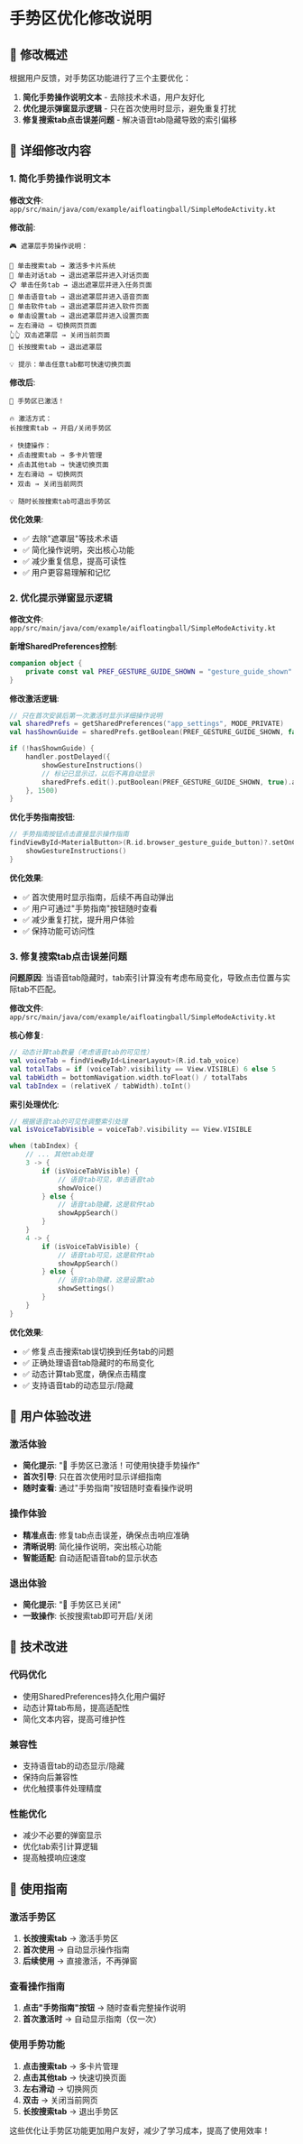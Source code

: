 # 手势区优化修改说明

## 🎯 修改概述

根据用户反馈，对手势区功能进行了三个主要优化：

1. **简化手势操作说明文本** - 去除技术术语，用户友好化
2. **优化提示弹窗显示逻辑** - 只在首次使用时显示，避免重复打扰
3. **修复搜索tab点击误差问题** - 解决语音tab隐藏导致的索引偏移

## 📝 详细修改内容

### 1. 简化手势操作说明文本

**修改文件**: `app/src/main/java/com/example/aifloatingball/SimpleModeActivity.kt`

**修改前**:
```
🎮 遮罩层手势操作说明：

📱 单击搜索tab → 激活多卡片系统
💬 单击对话tab → 退出遮罩层并进入对话页面
📋 单击任务tab → 退出遮罩层并进入任务页面
🎤 单击语音tab → 退出遮罩层并进入语音页面
📱 单击软件tab → 退出遮罩层并进入软件页面
⚙️ 单击设置tab → 退出遮罩层并进入设置页面
↔️ 左右滑动 → 切换网页页面
👆👆 双击遮罩层 → 关闭当前页面
🚪 长按搜索tab → 退出遮罩层

💡 提示：单击任意tab都可快速切换页面
```

**修改后**:
```
🎯 手势区已激活！

🔥 激活方式：
长按搜索tab → 开启/关闭手势区

⚡ 快捷操作：
• 点击搜索tab → 多卡片管理
• 点击其他tab → 快速切换页面
• 左右滑动 → 切换网页
• 双击 → 关闭当前网页

💡 随时长按搜索tab可退出手势区
```

**优化效果**:
- ✅ 去除"遮罩层"等技术术语
- ✅ 简化操作说明，突出核心功能
- ✅ 减少重复信息，提高可读性
- ✅ 用户更容易理解和记忆

### 2. 优化提示弹窗显示逻辑

**修改文件**: `app/src/main/java/com/example/aifloatingball/SimpleModeActivity.kt`

**新增SharedPreferences控制**:
```kotlin
companion object {
    private const val PREF_GESTURE_GUIDE_SHOWN = "gesture_guide_shown"
}
```

**修改激活逻辑**:
```kotlin
// 只在首次安装后第一次激活时显示详细操作说明
val sharedPrefs = getSharedPreferences("app_settings", MODE_PRIVATE)
val hasShownGuide = sharedPrefs.getBoolean(PREF_GESTURE_GUIDE_SHOWN, false)

if (!hasShownGuide) {
    handler.postDelayed({
        showGestureInstructions()
        // 标记已显示过，以后不再自动显示
        sharedPrefs.edit().putBoolean(PREF_GESTURE_GUIDE_SHOWN, true).apply()
    }, 1500)
}
```

**优化手势指南按钮**:
```kotlin
// 手势指南按钮点击直接显示操作指南
findViewById<MaterialButton>(R.id.browser_gesture_guide_button)?.setOnClickListener {
    showGestureInstructions()
}
```

**优化效果**:
- ✅ 首次使用时显示指南，后续不再自动弹出
- ✅ 用户可通过"手势指南"按钮随时查看
- ✅ 减少重复打扰，提升用户体验
- ✅ 保持功能可访问性

### 3. 修复搜索tab点击误差问题

**问题原因**: 当语音tab隐藏时，tab索引计算没有考虑布局变化，导致点击位置与实际tab不匹配。

**修改文件**: `app/src/main/java/com/example/aifloatingball/SimpleModeActivity.kt`

**核心修复**:
```kotlin
// 动态计算tab数量（考虑语音tab的可见性）
val voiceTab = findViewById<LinearLayout>(R.id.tab_voice)
val totalTabs = if (voiceTab?.visibility == View.VISIBLE) 6 else 5
val tabWidth = bottomNavigation.width.toFloat() / totalTabs
val tabIndex = (relativeX / tabWidth).toInt()
```

**索引处理优化**:
```kotlin
// 根据语音tab的可见性调整索引处理
val isVoiceTabVisible = voiceTab?.visibility == View.VISIBLE

when (tabIndex) {
    // ... 其他tab处理
    3 -> {
        if (isVoiceTabVisible) {
            // 语音tab可见，单击语音tab
            showVoice()
        } else {
            // 语音tab隐藏，这是软件tab
            showAppSearch()
        }
    }
    4 -> {
        if (isVoiceTabVisible) {
            // 语音tab可见，这是软件tab
            showAppSearch()
        } else {
            // 语音tab隐藏，这是设置tab
            showSettings()
        }
    }
}
```

**优化效果**:
- ✅ 修复点击搜索tab误切换到任务tab的问题
- ✅ 正确处理语音tab隐藏时的布局变化
- ✅ 动态计算tab宽度，确保点击精度
- ✅ 支持语音tab的动态显示/隐藏

## 🎯 用户体验改进

### 激活体验
- **简化提示**: "🎯 手势区已激活！可使用快捷手势操作"
- **首次引导**: 只在首次使用时显示详细指南
- **随时查看**: 通过"手势指南"按钮随时查看操作说明

### 操作体验
- **精准点击**: 修复tab点击误差，确保点击响应准确
- **清晰说明**: 简化操作说明，突出核心功能
- **智能适配**: 自动适配语音tab的显示状态

### 退出体验
- **简化提示**: "👋 手势区已关闭"
- **一致操作**: 长按搜索tab即可开启/关闭

## 🔧 技术改进

### 代码优化
- 使用SharedPreferences持久化用户偏好
- 动态计算tab布局，提高适配性
- 简化文本内容，提高可维护性

### 兼容性
- 支持语音tab的动态显示/隐藏
- 保持向后兼容性
- 优化触摸事件处理精度

### 性能优化
- 减少不必要的弹窗显示
- 优化tab索引计算逻辑
- 提高触摸响应速度

## 📱 使用指南

### 激活手势区
1. **长按搜索tab** → 激活手势区
2. **首次使用** → 自动显示操作指南
3. **后续使用** → 直接激活，不再弹窗

### 查看操作指南
1. **点击"手势指南"按钮** → 随时查看完整操作说明
2. **首次激活时** → 自动显示指南（仅一次）

### 使用手势功能
1. **点击搜索tab** → 多卡片管理
2. **点击其他tab** → 快速切换页面
3. **左右滑动** → 切换网页
4. **双击** → 关闭当前网页
5. **长按搜索tab** → 退出手势区

这些优化让手势区功能更加用户友好，减少了学习成本，提高了使用效率！
